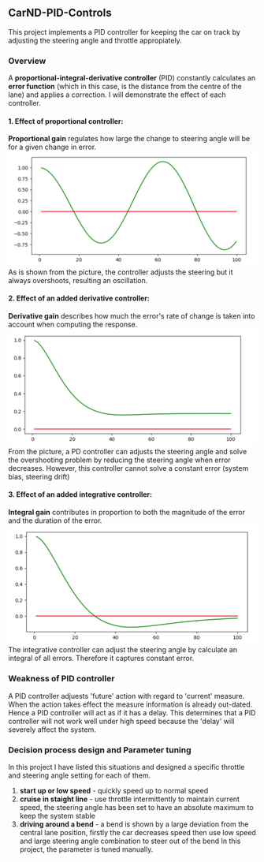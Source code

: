 ## CarND-PID-Controls
This project implements a PID controller for keeping the car on track by adjusting the steering angle and throttle appropiately.

[//]: # (Image Reference)

[image1]: ./images/01_p_controller.png "P controller"
[image2]: ./images/02_i_controller.png "I controller"
[image3]: ./images/03_d_controller.png "D controller"

### Overview
A **proportional-integral-derivative controller** (PID) constantly calculates an **error function** (which in this case, is the distance from the centre of the lane) and applies a correction. I will demonstrate the effect of each controller.

#### 1. Effect of proportional controller:
**Proportional gain** regulates how large the change to steering angle will be for a given change in error.
![alt text][image1]
As is shown from the picture, the controller adjusts the steering but it always overshoots, resulting an oscillation.

#### 2. Effect of an added derivative controller:
**Derivative gain** describes how much the error's rate of change is taken into account when computing the response.
![alt text][image3]
From the picture, a PD controller can adjusts the steering angle and solve the overshooting problem by reducing the steering angle when error decreases. However, this controller cannot solve a constant error (system bias, steering drift)

#### 3. Effect of an added integrative controller:
**Integral gain** contributes in proportion to both the magnitude of the error and the duration of the error.
![alt text][image2]
The integrative controller can adjust the steering angle by calculate an integral of all errors. Therefore it captures constant error.

### Weakness of PID controller
A PID controller adjuests 'future' action with regard to 'current' measure. When the action takes effect the measure information is already out-dated. Hence a PID controller will act as if it has a delay. This determines that a PID controller will not work well under high speed because the 'delay' will severely affect the system.

### Decision process design and Parameter tuning
In this project I have listed this situations and designed a specific throttle and steering angle setting for each of them.
1. **start up or low speed** - quickly speed up to normal speed
2. **cruise in staight line** - use throttle intermittently to maintain current speed, the steering angle has been set to have an absolute maximum to keep the system stable
3. **driving around a bend** - a bend is shown by a large deviation from the central lane position, firstly the car decreases speed then use low speed and large steering angle combination to steer out of the bend
In this project, the parameter is tuned manually.